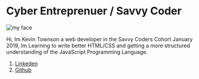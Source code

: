 # Cyber Entreprenuer / Savvy Coder 

![my face](https://avatars1.githubusercontent.com/u/17262777?s=460&v=4)

Hi, Im Kevin Townson a web developer in the Savvy Coders Cohort January 2019, Im Learning to write better HTML/CSS and getting a more structured understanding of the JavaScript Programming Language.

1. [Linkeden](https://www.linkedin.com/in/kevin-townson-2ab596125/)
2. [Github](https://github.com/ktown5422)

